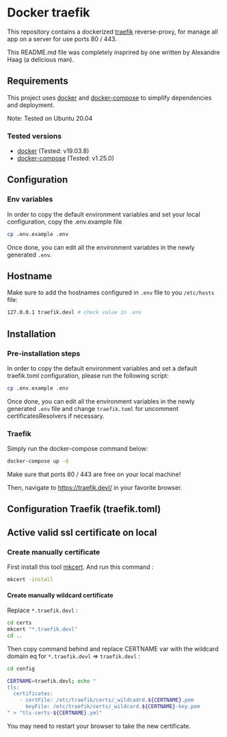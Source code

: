 # Docker traefik

This repository contains a dockerized [traefik](https://traefik.io/)
reverse-proxy, for manage all app on a server for use ports 80 / 443.

This README.md file was completely insprired by one written by Alexandre Haag (a delicious man).

## Requirements

This project uses [docker](https://www.docker.com/what-docker) and
[docker-compose](https://docs.docker.com/compose/overview/) to simplify
dependencies and deployment.

Note: Tested on Ubuntu 20.04

### Tested versions

- [docker](https://docs.docker.com/install) (Tested: v19.03.8)
- [docker-compose](https://docs.docker.com/compose/install) (Tested: v1.25.0)

## Configuration

### Env variables

In order to copy the default environment variables and set your local configuration, copy the .env.example file

```bash
cp .env.example .env
```

Once done, you can edit all the environment variables in the newly generated `.env`.

## Hostname

Make sure to add the hostnames configured in `.env` file to you `/etc/hosts` file:

```bash
127.0.0.1 traefik.devl # check value in .env
```

## Installation

### Pre-installation steps

In order to copy the default environment variables and set a default traefik.toml configuration, please run the following
script:

```bash
cp .env.example .env
```

Once done, you can edit all the environment variables in the newly generated
`.env` file and change `traefik.toml` for uncomment certificatesResolvers if necessary.

### Traefik

Simply run the docker-compose command below:

```bash
docker-compose up -d
```

Make sure that ports 80 / 443 are free on your local machine!

Then, navigate to https://traefik.devl/ in your favorite browser.

## Configuration Traefik (traefik.toml)

## Active valid ssl certificate on local

### Create manually certificate

First install this tool [mkcert](https://github.com/FiloSottile/mkcert).
And run this command :

```bash
mkcert -install
```

#### Create manually wildcard certificate

Replace `*.traefik.devl` :
```bash
cd certs
mkcert "*.traefik.devl"
cd ..
```

Then copy command behind and replace CERTNAME var with the wildcard domain eq for `*.traefik.devl` => `traefik.devl` :

```bash
cd config

CERTNAME=traefik.devl; echo "
tls:
  certificates:
    - certFile: /etc/traefik/certs/_wildcadrd.${CERTNAME}.pem
      keyFile: /etc/traefik/certs/_wildcard.${CERTNAME}-key.pem
" > "tls-certs-${CERTNAME}.yml"
```

You may need to restart your browser to take the new certificate.
